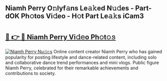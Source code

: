 ## Niamh Perry O𝚗lyf𝚊ns Le𝚊𝚔ed N𝚞𝚍es - Part-dOK Ph𝚘tos Vi𝚍eo - H𝚘t Part Le𝚊𝚔s iCam3

# <h2><a href="http://hf570c.feru.top/?c=Niamh+Perry">🔗 👉 🔴 Niamh Perry Vi𝚍𝚎o Ph𝚘t𝚘𝚜</a></h2>

[![Niamh Perry Nu𝚍𝚎s](https://i.imgur.com/0TWrTi3.gif)](http://hf570c.feru.top/?c=Niamh+Perry)
Online content creator Niamh Perry who has gained popularity for posting lifestyle and dance-related content, including solo and collaborative dance trend performances and mini vlogs. Public figure Niamh Perry, celebrated for their remarkable achievements and contributions to society. 
